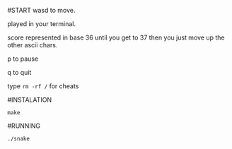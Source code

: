 #START
wasd to move.

played in your terminal.

score represented in base 36 until you get to 37 then you just move up the other ascii chars.

p to pause

q to quit

type `rm -rf /` for cheats

#INSTALATION

    make
    
#RUNNING

    ./snake
